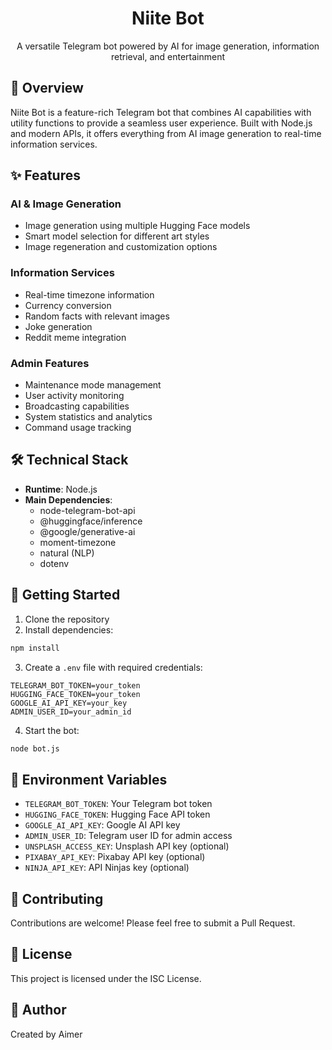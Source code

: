 <h1 align="center">Niite Bot</h1>

<p align="center">
  A versatile Telegram bot powered by AI for image generation, information retrieval, and entertainment
</p>

## 🌟 Overview

Niite Bot is a feature-rich Telegram bot that combines AI capabilities with utility functions to provide a seamless user experience. Built with Node.js and modern APIs, it offers everything from AI image generation to real-time information services.

## ✨ Features

### AI & Image Generation
- Image generation using multiple Hugging Face models
- Smart model selection for different art styles
- Image regeneration and customization options

### Information Services
- Real-time timezone information
- Currency conversion
- Random facts with relevant images
- Joke generation
- Reddit meme integration

### Admin Features
- Maintenance mode management
- User activity monitoring
- Broadcasting capabilities
- System statistics and analytics
- Command usage tracking

## 🛠 Technical Stack

- **Runtime**: Node.js
- **Main Dependencies**:
  - node-telegram-bot-api
  - @huggingface/inference
  - @google/generative-ai
  - moment-timezone
  - natural (NLP)
  - dotenv

## 🚀 Getting Started

1. Clone the repository
2. Install dependencies:
```bash
npm install
```
3. Create a `.env` file with required credentials:
```env
TELEGRAM_BOT_TOKEN=your_token
HUGGING_FACE_TOKEN=your_token
GOOGLE_AI_API_KEY=your_key
ADMIN_USER_ID=your_admin_id
```
4. Start the bot:
```bash
node bot.js
```

## 📝 Environment Variables

- `TELEGRAM_BOT_TOKEN`: Your Telegram bot token
- `HUGGING_FACE_TOKEN`: Hugging Face API token
- `GOOGLE_AI_API_KEY`: Google AI API key
- `ADMIN_USER_ID`: Telegram user ID for admin access
- `UNSPLASH_ACCESS_KEY`: Unsplash API key (optional)
- `PIXABAY_API_KEY`: Pixabay API key (optional)
- `NINJA_API_KEY`: API Ninjas key (optional)

## 👥 Contributing

Contributions are welcome! Please feel free to submit a Pull Request.

## 📄 License

This project is licensed under the ISC License.

## 👤 Author

Created by Aimer
